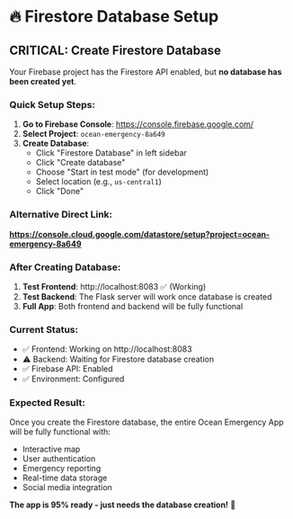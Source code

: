 # 🔥 Firestore Database Setup

## **CRITICAL: Create Firestore Database**

Your Firebase project has the Firestore API enabled, but **no database has been created yet**.

### **Quick Setup Steps:**

1. **Go to Firebase Console**: https://console.firebase.google.com/
2. **Select Project**: `ocean-emergency-8a649`
3. **Create Database**:
   - Click "Firestore Database" in left sidebar
   - Click "Create database"
   - Choose "Start in test mode" (for development)
   - Select location (e.g., `us-central1`)
   - Click "Done"

### **Alternative Direct Link:**
**https://console.cloud.google.com/datastore/setup?project=ocean-emergency-8a649**

### **After Creating Database:**

1. **Test Frontend**: http://localhost:8083 ✅ (Working)
2. **Test Backend**: The Flask server will work once database is created
3. **Full App**: Both frontend and backend will be fully functional

### **Current Status:**
- ✅ Frontend: Working on http://localhost:8083
- ⚠️ Backend: Waiting for Firestore database creation
- ✅ Firebase API: Enabled
- ✅ Environment: Configured

### **Expected Result:**
Once you create the Firestore database, the entire Ocean Emergency App will be fully functional with:
- Interactive map
- User authentication
- Emergency reporting
- Real-time data storage
- Social media integration

**The app is 95% ready - just needs the database creation!** 🚀

